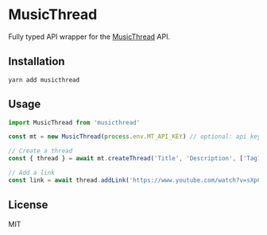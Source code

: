 # MusicThread
Fully typed API wrapper for the [MusicThread](https://musicthread.app) API.

## Installation
```
yarn add musicthread
```

## Usage
```ts
import MusicThread from 'musicthread'

const mt = new MusicThread(process.env.MT_API_KEY) // optional: api key

// Create a thread
const { thread } = await mt.createThread('Title', 'Description', ['Tag1', 'Tag2'], false)

// Add a link
const link = await thread.addLink('https://www.youtube.com/watch?v=sXpCyrEH1kk')
```

## License
MIT

